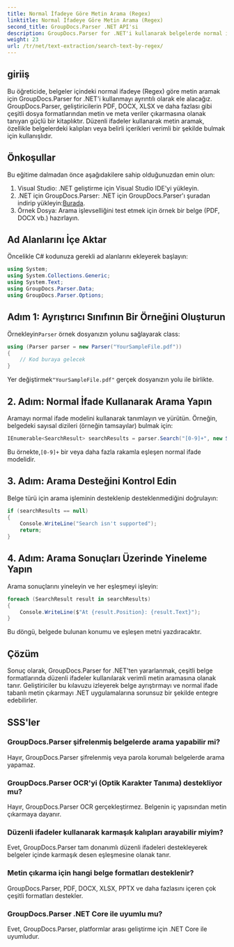 ```yaml
---
title: Normal İfadeye Göre Metin Arama (Regex)
linktitle: Normal İfadeye Göre Metin Arama (Regex)
second_title: GroupDocs.Parser .NET API'si
description: GroupDocs.Parser for .NET'i kullanarak belgelerde normal ifadeleri kullanarak nasıl metin arayacağınızı öğrenin. Belirli içerikleri zahmetsizce çıkarın.
weight: 23
url: /tr/net/text-extraction/search-text-by-regex/
---
```

## giriiş
Bu öğreticide, belgeler içindeki normal ifadeye (Regex) göre metin aramak için GroupDocs.Parser for .NET'i kullanmayı ayrıntılı olarak ele alacağız. GroupDocs.Parser, geliştiricilerin PDF, DOCX, XLSX ve daha fazlası gibi çeşitli dosya formatlarından metin ve meta veriler çıkarmasına olanak tanıyan güçlü bir kitaplıktır. Düzenli ifadeler kullanarak metin aramak, özellikle belgelerdeki kalıpları veya belirli içerikleri verimli bir şekilde bulmak için kullanışlıdır.
## Önkoşullar
Bu eğitime dalmadan önce aşağıdakilere sahip olduğunuzdan emin olun:
1. Visual Studio: .NET geliştirme için Visual Studio IDE'yi yükleyin.
2.  .NET için GroupDocs.Parser: .NET için GroupDocs.Parser'ı şuradan indirip yükleyin:[Burada](https://releases.groupdocs.com/parser/net/).
3. Örnek Dosya: Arama işlevselliğini test etmek için örnek bir belge (PDF, DOCX vb.) hazırlayın.

## Ad Alanlarını İçe Aktar
Öncelikle C# kodunuza gerekli ad alanlarını ekleyerek başlayın:
```csharp
using System;
using System.Collections.Generic;
using System.Text;
using GroupDocs.Parser.Data;
using GroupDocs.Parser.Options;
```
## Adım 1: Ayrıştırıcı Sınıfının Bir Örneğini Oluşturun
 Örnekleyin`Parser` örnek dosyanızın yolunu sağlayarak class:
```csharp
using (Parser parser = new Parser("YourSampleFile.pdf"))
{
    // Kod buraya gelecek
}
```
 Yer değiştirmek`"YourSampleFile.pdf"` gerçek dosyanızın yolu ile birlikte.
## 2. Adım: Normal İfade Kullanarak Arama Yapın
Aramayı normal ifade modelini kullanarak tanımlayın ve yürütün. Örneğin, belgedeki sayısal dizileri (örneğin tamsayılar) bulmak için:
```csharp
IEnumerable<SearchResult> searchResults = parser.Search("[0-9]+", new SearchOptions(true, false, true));
```
 Bu örnekte,`[0-9]+` bir veya daha fazla rakamla eşleşen normal ifade modelidir.
## 3. Adım: Arama Desteğini Kontrol Edin
Belge türü için arama işleminin desteklenip desteklenmediğini doğrulayın:
```csharp
if (searchResults == null)
{
    Console.WriteLine("Search isn't supported");
    return;
}
```
## 4. Adım: Arama Sonuçları Üzerinde Yineleme Yapın
Arama sonuçlarını yineleyin ve her eşleşmeyi işleyin:
```csharp
foreach (SearchResult result in searchResults)
{
    Console.WriteLine($"At {result.Position}: {result.Text}");
}
```
Bu döngü, belgede bulunan konumu ve eşleşen metni yazdıracaktır.

## Çözüm
Sonuç olarak, GroupDocs.Parser for .NET'ten yararlanmak, çeşitli belge formatlarında düzenli ifadeler kullanılarak verimli metin aramasına olanak tanır. Geliştiriciler bu kılavuzu izleyerek belge ayrıştırmayı ve normal ifade tabanlı metin çıkarmayı .NET uygulamalarına sorunsuz bir şekilde entegre edebilirler.

## SSS'ler
### GroupDocs.Parser şifrelenmiş belgelerde arama yapabilir mi?
Hayır, GroupDocs.Parser şifrelenmiş veya parola korumalı belgelerde arama yapamaz.
### GroupDocs.Parser OCR'yi (Optik Karakter Tanıma) destekliyor mu?
Hayır, GroupDocs.Parser OCR gerçekleştirmez. Belgenin iç yapısından metin çıkarmaya dayanır.
### Düzenli ifadeler kullanarak karmaşık kalıpları arayabilir miyim?
Evet, GroupDocs.Parser tam donanımlı düzenli ifadeleri destekleyerek belgeler içinde karmaşık desen eşleşmesine olanak tanır.
### Metin çıkarma için hangi belge formatları desteklenir?
GroupDocs.Parser, PDF, DOCX, XLSX, PPTX ve daha fazlasını içeren çok çeşitli formatları destekler.
### GroupDocs.Parser .NET Core ile uyumlu mu?
Evet, GroupDocs.Parser, platformlar arası geliştirme için .NET Core ile uyumludur.